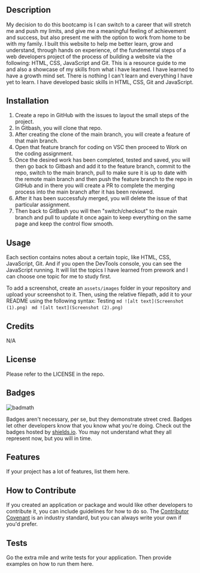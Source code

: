 # <Prework study guide webpage>

## Description

My decision to do this bootcamp is I can switch to a career that will stretch me and push my limits, and give me a meaningful feeling of achievement and success, but also present me with the option to work from home to be with my family.
I built this website to help me better learn, grow and understand, through hands on experience, of the fundemental steps of a web developers project of the process of building a website via the following: HTML, CSS, JavaScript and Git.
This is a resource guide to me and also a showcase of my skills from what i have learned.
I have learned to have a growth mind set. There is nothing I can't learn and everything I have yet to learn.
I have developed basic skills in HTML, CSS, Git and JavaScript.

## Installation

1. Create a repo in GitHub with the issues to layout the small steps of the project.
2. In Gitbash, you will clone that repo.
3. After creating the clone of the main branch, you will create a feature of that main branch.
4. Open that feature branch for coding on VSC then proceed to Work on the coding assignment.
5. Once the desired work has been completed, tested and saved, you will then go back to Gitbash and add it to the feature branch, commit to the repo, switch to the main branch, pull to make sure it is up to date with the remote main branch and then push the feature branch to the repo in GitHub and in there you will create a PR to complete the merging process into the main branch after it has been reviewed.
6. After it has been successfuly merged, you will delete the issue of that particular assignment.
7. Then back to GitBash you will then "switch/checkout" to the main branch and pull to update it once again to keep everything on the same page and keep the control flow smooth.

## Usage

Each section contains notes about a certain topic, like HTML, CSS, JavaScript, Git. And if you open the DevTools console, you can see the JavaScript running. It will list the topics I have learned from prework and I can choose one topic for me to study first.

To add a screenshot, create an `assets/images` folder in your repository and upload your screenshot to it. Then, using the relative filepath, add it to your README using the following syntax:
Testing
    ```md
    ![alt text](Screenshot (1).png)
    ```
        ```md
    ![alt text](Screenshot (2).png)
    ```

## Credits

N/A

## License

Please refer to the LICENSE in the repo.
## Badges

![badmath](https://img.shields.io/github/languages/top/lernantino/badmath)

Badges aren't necessary, per se, but they demonstrate street cred. Badges let other developers know that you know what you're doing. Check out the badges hosted by [shields.io](https://shields.io/). You may not understand what they all represent now, but you will in time.

## Features

If your project has a lot of features, list them here.

## How to Contribute

If you created an application or package and would like other developers to contribute it, you can include guidelines for how to do so. The [Contributor Covenant](https://www.contributor-covenant.org/) is an industry standard, but you can always write your own if you'd prefer.

## Tests

Go the extra mile and write tests for your application. Then provide examples on how to run them here.